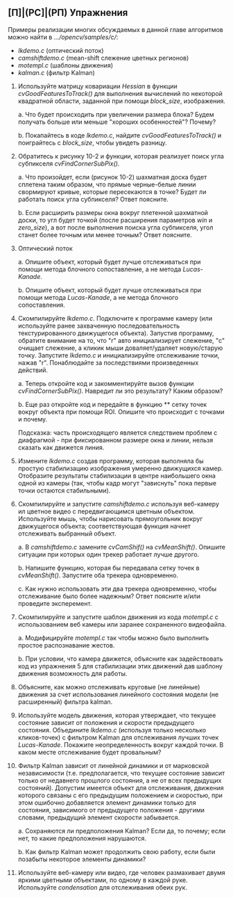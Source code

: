 ## [П]|(РС]|(РП) Упражнения

Примеры реализации многих обсуждаемых в данной главе алгоритмов можно найти в *.../opencv/samples/c/*:

* *lkdemo.c* (оптический поток)
* *camshiftdemo.c* (mean-shift слежение цветных регионов)
* *motempl.c* (шаблоны движения)
* *kalman.c* (фильтр Kalman)

1. Используйте матрицу ковариации *Hessian* в функции *cvGoodFeaturesToTrack()* для выполнения вычислений по некоторой квадратной области, заданной при помощи *block_size*, изображения.

	a. Что будет происходить при увеличении размера блока? Будем получать больше или меньше "хороших особенностей"? Почему?

	b. Покапайтесь в коде *lkdemo.c*, найдите *cvGoodFeaturesToTrack()* и поиграйтесь с *block_size*, чтобы увидеть разницу.

2. Обратитесь к рисунку 10-2 и функции, которая реализует поиск угла субпикселя *cvFindCornerSubPix()*.

	a. Что произойдет, если (рисунок 10-2) шахматная доска будет сплетена таким образом, что прямые черные-белые линии свормируют кривые, которые пересекаются в точке? Будет ли работать поиск угла субпикселя? Ответ поясните.

	b. Если расширить размеры окна вокруг плетенной шахматной доски, то угл будет точкой (после расширения параметров *win* и *zero_size*), а вот после выполнения поиска угла субпикселя, угол станет более точным или менее точным? Ответ поясните.

3. Оптический поток

	a. Опишите объект, который будет лучше отслеживаться при помощи метода блочного сопоставление, а не метода *Lucas-Kanade*.

	b. Опишите объект, который будет лучше отслеживаться при помощи метода *Lucas-Kanade*, а не метода блочного сопоставления.

4. Скомпилируйте *lkdemo.c*. Подключите к программе камеру (или используйте ранее захваченную последовательность текстурированного движущегося объекта). Запустив программу, обратите внимание на то, что "r" авто инициализирует слежение, "c" очищает слежение, а кликик мыши доваляет/удаляет новую/старую точку. Запустите *lkdemo.c* и инициализируйте отслеживание точки, нажав "r". Понаблюдайте за последствиями произведенных действий.

	a. Теперь откройте код и закомментируйте вызов функции *cvFindCornerSubPix()*. Навредит ли это результату? Каким образом?

	b. Еще раз откройте код и передайте в функцию ** сетку точек вокруг объекта при помощи ROI. Опишите что происходит с точками и почему.
	
	Подсказка: часть происходящего является следствием проблем с диафрагмой - при фиксированном размере окна и линии, нельзя сказать как движется линия.

5. Измените *lkdemo.c* создав программу, которая выполняла бы простую стабилизацию изображения умеренно движущихся камер. Отобразите результаты стабилизации в центре наибольшего окна одной из камеры (так, чтобы кадр могут "зависнуть" пока первые точки остаются стабильными).

6. Скомпилируйте и запустите *camshiftdemo.c* используя веб-камеру ил цветное видео с передвигающимся цветным объектом. Используйте мышь, чтобы нарисовать прямоугольник вокруг движущегося объекта; соответствующая функция начнет отслеживать выбранный объект.

	a. В *camshiftdemo.c* замените *cvCamShif()* на *cvMeanShift()*. Опишите ситуации при которых один трекер работает лучше другого.

	b. Напишите функцию, которая бы передавала сетку точек в *cvMeanShift()*. Запустите оба трекера одновременно.

	c. Как нужно использовать эти два трекера одновременно, чтобы отслеживание было более надежным? Ответ поясните и/или проведите эксперемент.

7. Скомпилируйте и запустите шаблон движения из кода *motempl.c* с использованием веб камеры или заранее сохраненного видеофайла.

	a. Модифицируйте *motempl.c* так чтобы можно было выполнить простое распознавание жестов.

	b. При условии, что камера движется, объясните как задействовать код из упражнения 5 для стабилизации этих движений дав шаблону движения возможность для работы.

8. Объясните, как можно отслеживать круговые (не линейные) движения за счет использования линейного состояния модели (не расширенный) фильтра kalman.

9. Используйте модель движения, которая утверждает, что текущее состояние зависит от положения и скорости предыдущего состояния. Объедините *lkdemo.c* (используя только несколько кликов-точек) с фильтром Kalman для отслеживания лучших точек *Lucas-Kanade*. Покажите неопределенность вокруг каждой точки. В каком месте отслеживание будет провальным?

10. Фильтр Kalman зависит от линейной динамики и от марковской независимости (т.е. предполагается, что текущее состояние зависит только от недавнего прошлого состояния, а не от всех предыдущих состояний). Допустим имеется объект для отслеживания, движения которого связаны с его предыдущим положением и скоростью, при этом ошибочно добавляется элемент динамики только для состояния, зависимого от предыдущего положения - другими словами, предыдущий элемент скорости забывается.

	a. Сохраняются ли предположения Kalman? Если да, то почему; если нет, то какие предположения нарушаются.

	b. Как фильтр Kalman может продолжить свою работу, если были позабыты некоторое элементы динамики?

11. Используйте веб-камеру или видео, где человек размахивает двумя яркими цветными объектами, по одному в каждой руке. Используйте *condensation* для отслеживания обеих рук.